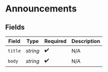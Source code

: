 # Announcements


## Fields

| Field              | Type               | Required           | Description        |
| ------------------ | ------------------ | ------------------ | ------------------ |
| `title`            | *string*           | :heavy_check_mark: | N/A                |
| `body`             | *string*           | :heavy_check_mark: | N/A                |
